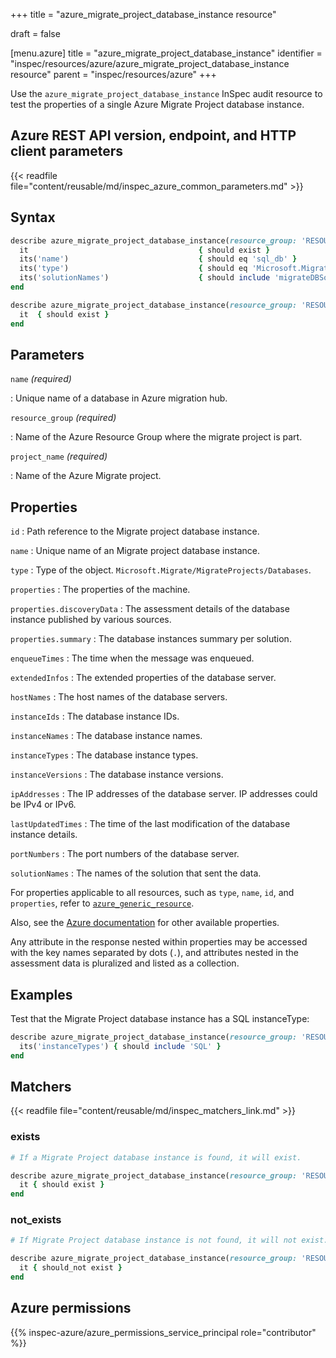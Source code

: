 +++
title = "azure_migrate_project_database_instance resource"

draft = false


[menu.azure]
title = "azure_migrate_project_database_instance"
identifier = "inspec/resources/azure/azure_migrate_project_database_instance resource"
parent = "inspec/resources/azure"
+++

Use the `azure_migrate_project_database_instance` InSpec audit resource to test the properties of a single Azure Migrate Project database instance.

## Azure REST API version, endpoint, and HTTP client parameters

{{< readfile file="content/reusable/md/inspec_azure_common_parameters.md" >}}

## Syntax

```ruby
describe azure_migrate_project_database_instance(resource_group: 'RESOURCE_GROUP', project_name: 'PROJECT_NAME', name: 'DB_NAME') do
  it                                      { should exist }
  its('name')                             { should eq 'sql_db' }
  its('type')                             { should eq 'Microsoft.Migrate/MigrateProjects/DatabaseInstances' }
  its('solutionNames')                    { should include 'migrateDBSolution' }
end
```

```ruby
describe azure_migrate_project_database_instance(resource_group: 'RESOURCE_GROUP', project_name: 'PROJECT_NAME', name: 'DB_NAME') do
  it  { should exist }
end
```

## Parameters

`name` _(required)_

: Unique name of a database in Azure migration hub.

`resource_group` _(required)_

: Name of the Azure Resource Group where the migrate project is part.

`project_name` _(required)_

: Name of the Azure Migrate project.

## Properties

`id`
: Path reference to the Migrate project database instance.

`name`
: Unique name of an Migrate project database instance.

`type`
: Type of the object. `Microsoft.Migrate/MigrateProjects/Databases`.

`properties`
: The properties of the machine.

`properties.discoveryData`
: The assessment details of the database instance published by various sources.

`properties.summary`
: The database instances summary per solution.

`enqueueTimes`
: The time when the message was enqueued.

`extendedInfos`
: The extended properties of the database server.

`hostNames`
: The host names of the database servers.

`instanceIds`
: The database instance IDs.

`instanceNames`
: The database instance names.

`instanceTypes`
: The database instance types.

`instanceVersions`
: The database instance versions.

`ipAddresses`
: The IP addresses of the database server. IP addresses could be IPv4 or IPv6.

`lastUpdatedTimes`
: The time of the last modification of the database instance details.

`portNumbers`
: The port numbers of the database server.

`solutionNames`
: The names of the solution that sent the data.

For properties applicable to all resources, such as `type`, `name`, `id`, and `properties`, refer to [`azure_generic_resource`](azure_generic_resource#properties).

Also, see the [Azure documentation](https://docs.microsoft.com/en-us/rest/api/migrate/projects/databases/get-database) for other available properties.

Any attribute in the response nested within properties may be accessed with the key names separated by dots (`.`), and attributes nested in the assessment data is pluralized and listed as a collection.

## Examples

Test that the Migrate Project database instance has a SQL instanceType:

```ruby
describe azure_migrate_project_database_instance(resource_group: 'RESOURCE_GROUP', project_name: 'PROJECT_NAME', name: 'DB_NAME') do
  its('instanceTypes') { should include 'SQL' }
end
```

## Matchers

{{< readfile file="content/reusable/md/inspec_matchers_link.md" >}}

### exists

```ruby
# If a Migrate Project database instance is found, it will exist.

describe azure_migrate_project_database_instance(resource_group: 'RESOURCE_GROUP', project_name: 'PROJECT_NAME', name: 'DB_NAME') do
  it { should exist }
end
```

### not_exists

```ruby
# If Migrate Project database instance is not found, it will not exist.

describe azure_migrate_project_database_instance(resource_group: 'RESOURCE_GROUP', project_name: 'PROJECT_NAME', name: 'DB_NAME') do
  it { should_not exist }
end
```

## Azure permissions

{{% inspec-azure/azure_permissions_service_principal role="contributor" %}}
